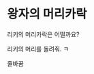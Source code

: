 # 왕자의 머리카락

리키의 머리카락은 어떨까요?

리키의 머리를 돌려줘. ㅋ

줄바꿈

<!--stackedit_data:
eyJoaXN0b3J5IjpbLTE1ODY3MTQyNCw2MjAyNzM0NTRdfQ==
-->